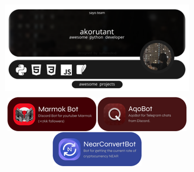<p align="center">
  <img src="https://raw.githubusercontent.com/sufferedkid/sufferedkid/c0057198b9e417aa0299c7422c9e58fb84be3715/sayoteam/akorutant.svg">
</p>
<p align="center">
  <img src="https://github.com/sufferedkid/sufferedkid/blob/main/projects/marmok.png?raw=true" href="https://discord.com/invite/marmok">
  <img src="https://github.com/sufferedkid/sufferedkid/blob/main/projects/aqobot.png?raw=true" href="https://t.me/AqoTgBot">
  <img src="https://github.com/sufferedkid/sufferedkid/blob/main/projects/nearbot.png?raw=true" href="https://t.me/nearconvertbot">
</p>
